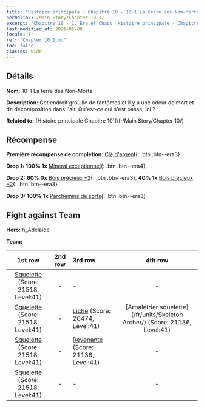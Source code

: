 ```yaml
---
title: "Histoire principale - Chapitre 10 - 10-1 La terre des Non-Morts"
permalink: /Main Story/Chapter 10_1/
excerpt: "Chapitre 10 - 1. Era of Chaos  Histoire principale - Chapitre 10_1. 10-1 La terre des Non-Morts"
last_modified_at: 2021-06-08
locale: fr
ref: "Chapter 10_1.md"
toc: false
classes: wide
---
```


## Détails

 **Nom:** 10-1 La terre des Non-Morts

 **Description:** Cet endroit grouille de fantômes et il y a une odeur de mort et de décomposition dans l'air. Qu'est-ce qui s'est passé, ici ?

 **Related to:** [Histoire principale Chapitre 10](/fr/Main Story/Chapter 10/)

## Récompense

 **Première récompense de complétion:** [Clé d'argent](/ItemsFR/con_693/){: .btn .btn--era3}

 **Drop 1:** **100% 1x** [Minerai exceptionnel](/ItemsFR/mat_33/){: .btn .btn--era4}

 **Drop 2:** **60% 0x** [Bois précieux +2](/ItemsFR/mat_27/){: .btn .btn--era3}, **40% 1x** [Bois précieux +2](/ItemsFR/mat_27/){: .btn .btn--era3}

 **Drop 3:** **100% 1x** [Parchemins de sorts](/ItemsFR/con_694/){: .btn .btn--era3}


## Fight against Team
 **Hero:** h_Adelaide

 **Team:**


  | 1st row | 2nd row | 3rd row | 4th row |
  |:----:|:----:|:----|:----:|
  | [Squelette](/fr/units/Skeleton/) (Score: 21518, Level:41)  | - | - | - |
  | [Squelette](/fr/units/Skeleton/) (Score: 21518, Level:41)  | - | [Liche](/fr/units/Lich/) (Score: 26474, Level:41)  | [Arbalétrier squelette](/fr/units/Skeleton Archer/) (Score: 21136, Level:41)  |
  | [Squelette](/fr/units/Skeleton/) (Score: 21518, Level:41)  | - | [Revenante](/fr/units/Wight/) (Score: 21136, Level:41)  | - |
  | [Squelette](/fr/units/Skeleton/) (Score: 21518, Level:41)  | - | - | - |


